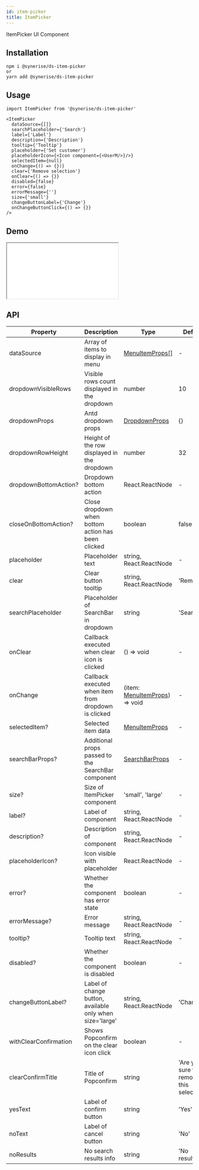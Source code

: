 ```yaml
---
id: item-picker
title: ItemPicker
---
```


ItemPicker UI Component

## Installation

```
npm i @synerise/ds-item-picker
or
yarn add @synerise/ds-item-picker
```

## Usage

```
import ItemPicker from '@synerise/ds-item-picker'

<ItemPicker
  dataSource={[]}
  searchPlaceholder={'Search'}
  label={'Label'}
  description={'Description'}
  tooltip={'Tooltip'}
  placeholder={'Set customer'}
  placeholderIcon={<Icon component={<UserM/>}/>}
  selectedItem={null}
  onChange={() => {})}
  clear={'Remove selection'}
  onClear={() => {}}
  disabled={false}
  error={false}
  errorMessage={''}
  size={'small'}
  changeButtonLabel={'Change'}
  onChangeButtonClick={() => {}}
/>

```

## Demo

<iframe src="/storybook-static/iframe.html?id=components-item-picker--default"></iframe>

## API

| Property              | Description                                              | Type                                                                                            | Default                                  |
| --------------------- | -------------------------------------------------------- | ----------------------------------------------------------------------------------------------- | ---------------------------------------- |
| dataSource            | Array of items to display in menu                        | [MenuItemProps[]](https://design.synerise.com/docs/components/menu#menuitemprops)               | -                                        |
| dropdownVisibleRows   | Visible rows count displayed in the dropdown             | number                                                                                          | 10                                       |
| dropdownProps         | Antd dropdown props                                      | [DropdownProps](https://design.synerise.com/docs/components/dropdown#dropdown)                  | {}                                       |
| dropdownRowHeight     | Height of the row displayed in the dropdown              | number                                                                                          | 32                                       |
| dropdownBottomAction? | Dropdown bottom action                                   | React.ReactNode                                                                                 | -                                        |
| closeOnBottomAction?  | Close dropdown when bottom action has been clicked       | boolean                                                                                         | false                                    |
| placeholder           | Placeholder text                                         | string, React.ReactNode                                                                         | -                                        |
| clear                 | Clear button tooltip                                     | string, React.ReactNode                                                                         | 'Remove'                                 |
| searchPlaceholder     | Placeholder of SearchBar in dropdown                     | string                                                                                          | 'Search'                                 |
| onClear               | Callback executed when clear icon is clicked             | () => void                                                                                      | -                                        |
| onChange              | Callback executed when item from dropdown is clicked     | (item: [MenuItemProps](https://design.synerise.com/docs/components/menu#menuitemprops)) => void | -                                        |
| selectedItem?         | Selected item data                                       | [MenuItemProps](https://design.synerise.com/docs/components/menu#menuitemprops)                 | -                                        |
| searchBarProps?       | Additional props passed to the SearchBar component       | [SearchBarProps](https://design.synerise.com/docs/components/search-bar#api)                    | -                                        |
| size?                 | Size of ItemPicker component                             | 'small', 'large'                                                                                | -                                        |
| label?                | Label of component                                       | string, React.ReactNode                                                                         | -                                        |
| description?          | Description of component                                 | string, React.ReactNode                                                                         | -                                        |
| placeholderIcon?      | Icon visible with placeholder                            | React.ReactNode                                                                                 | -                                        |
| error?                | Whether the component has error state                    | boolean                                                                                         | -                                        |
| errorMessage?         | Error message                                            | string, React.ReactNode                                                                         | -                                        |
| tooltip?              | Tooltip text                                             | string, React.ReactNode                                                                         | -                                        |
| disabled?             | Whether the component is disabled                        | boolean                                                                                         | -                                        |
| changeButtonLabel?    | Label of change button, available only when size='large' | string, React.ReactNode                                                                         | 'Change'                                 |
| withClearConfirmation | Shows Popconfirm on the clear icon click                 | boolean                                                                                         | -                                        |
| clearConfirmTitle     | Title of Popconfirm                                      | string                                                                                          | 'Are you sure to remove this selection?' |
| yesText               | Label of confirm button                                  | string                                                                                          | 'Yes'                                    |
| noText                | Label of cancel button                                   | string                                                                                          | 'No'                                     |
| noResults             | No search results info                                   | string                                                                                          | 'No results'                             |
